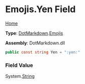 # Emojis\.Yen Field

[Home](../../../README.md)

**Type**: [DotMarkdown](../../README.md)\.[Emojis](../README.md)

**Assembly**: DotMarkdown\.dll

```csharp
public const string Yen = ":yen:"
```

### Field Value

System\.[String](https://docs.microsoft.com/en-us/dotnet/api/system.string)